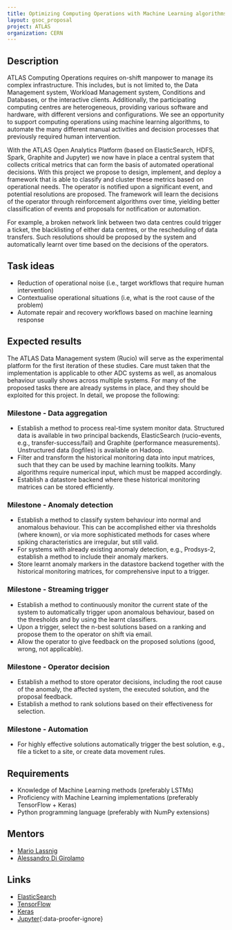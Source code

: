 ```yaml
---
title: Optimizing Computing Operations with Machine Learning algorithms
layout: gsoc_proposal
project: ATLAS
organization: CERN
---
```


## Description

ATLAS Computing Operations requires on-shift manpower to manage its complex infrastructure. This includes, but is not limited to, the Data Management system, Workload Management system, Conditions and Databases, or the interactive clients. Additionally, the participating computing centres are heterogeneous, providing various software and hardware, with different versions and configurations. We see an opportunity to support computing operations using machine learning algorithms, to automate the many different manual activities and decision processes that previously required human intervention.

With the ATLAS Open Analytics Platform (based on ElasticSearch, HDFS, Spark, Graphite and Jupyter) we now have in place a central system that collects critical metrics that can form the basis of automated operational decisions. With this project we propose to design, implement, and deploy a framework that is able to classify and cluster these metrics based on operational needs. The operator is notified upon a significant event, and potential resolutions are proposed. The framework will learn the decisions of the operator through reinforcement algorithms over time, yielding better classification of events and proposals for notification or automation.

For example, a broken network link between two data centres could trigger a ticket, the blacklisting of either data centres, or the rescheduling of data transfers. Such resolutions should be proposed by the system and automatically learnt over time based on the decisions of the operators.

## Task ideas

- Reduction of operational noise (i.e., target workflows that require human intervention)
- Contextualise operational situations (i.e, what is the root cause of the problem)
- Automate repair and recovery workflows based on machine learning response

## Expected results

The ATLAS Data Management system (Rucio) will serve as the experimental platform for the first iteration of these studies. Care must taken that the implementation is applicable to other ADC systems as well, as anomalous behaviour usually shows across multiple systems. For many of the proposed tasks there are already systems in place, and they should be exploited for this project. In detail, we propose the following:

### Milestone - Data aggregation
- Establish a method to process real-time system monitor data. Structured data is available in two principal backends, ElasticSearch (rucio-events, e.g., transfer-success/fail) and Graphite (performance measurements). Unstructured data (logfiles) is available on Hadoop.
- Filter and transform the historical monitoring data into input matrices, such that they can be used by machine learning toolkits. Many algorithms require numerical input, which must be mapped accordingly.
- Establish a datastore backend where these historical monitoring matrices can be stored efficiently.

### Milestone - Anomaly detection
- Establish a method to classify system behaviour into normal and anomalous behaviour. This can be accomplished either via thresholds (where known), or via more sophisticated methods for cases where spiking characteristics are irregular, but still valid.
- For systems with already existing anomaly detection, e.g., Prodsys-2, establish a method to include their anomaly markers.
- Store learnt anomaly markers in the datastore backend together with the historical monitoring matrices, for comprehensive input to a trigger.

### Milestone - Streaming trigger
- Establish a method to continuously monitor the current state of the system to automatically trigger upon anomalous behaviour, based on the thresholds and by using the learnt classifiers.
- Upon a trigger, select the n-best solutions based on a ranking and propose them to the operator on shift via email.
- Allow the operator to give feedback on the proposed solutions (good, wrong, not applicable).

### Milestone - Operator decision
- Establish a method to store operator decisions, including the root cause of the anomaly, the affected system, the executed solution, and the proposal feedback.
- Establish a method to rank solutions based on their effectiveness for selection.

### Milestone - Automation
- For highly effective solutions automatically trigger the best solution, e.g., file a ticket to a site, or create data movement rules.

## Requirements

- Knowledge of Machine Learning methods (preferably LSTMs)
- Proficiency with Machine Learning implementations (preferably TensorFlow + Keras)
- Python programming language (preferably with NumPy extensions)

## Mentors

- [Mario Lassnig](mailto:Mario.Lassnig@cern.ch)
- [Alessandro Di Girolamo](mailto:Alessandro.Di.Girolamo@cern.ch)

## Links
- [ElasticSearch](https://www.elastic.co/)
- [TensorFlow](https://www.tensorflow.org/)
- [Keras](https://keras.io/)
- [Jupyter](https://jupyter.org/){:data-proofer-ignore} <!-- Unknown error from Travis HTML proofing -->

